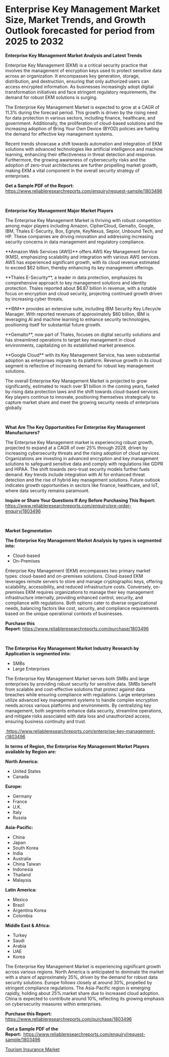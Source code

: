 <p><h1>Enterprise Key Management Market Size, Market Trends, and Growth Outlook forecasted for period from 2025 to 2032</h1></p><p><strong>Enterprise Key Management Market Analysis and Latest Trends</strong></p>
<p><p>Enterprise Key Management (EKM) is a critical security practice that involves the management of encryption keys used to protect sensitive data across an organization. It encompasses key generation, storage, distribution, and destruction, ensuring that only authorized users can access encrypted information. As businesses increasingly adopt digital transformation initiatives and face stringent regulatory requirements, the demand for robust EKM solutions is surging.</p><p>The Enterprise Key Management Market is expected to grow at a CAGR of 11.3% during the forecast period. This growth is driven by the rising need for data protection in various sectors, including finance, healthcare, and government. Additionally, the proliferation of cloud-based solutions and the increasing adoption of Bring Your Own Device (BYOD) policies are fueling the demand for effective key management systems. </p><p>Recent trends showcase a shift towards automation and integration of EKM solutions with advanced technologies like artificial intelligence and machine learning, enhancing their effectiveness in threat detection and response. Furthermore, the growing awareness of cybersecurity risks and the adoption of zero-trust architectures are further propelling market growth, making EKM a vital component in the overall security strategy of enterprises.</p></p>
<p><strong>Get a Sample PDF of the Report:&nbsp;</strong> <a href="https://www.reliableresearchreports.com/enquiry/request-sample/1803496?utm_campaign=2714&utm_medium=2&utm_source=Github&utm_content=ia&utm_term=09032025&utm_id=enterprise-key-management">https://www.reliableresearchreports.com/enquiry/request-sample/1803496</a></p>
<p>&nbsp;</p>
<p><strong>Enterprise Key Management Major Market Players</strong></p>
<p><p>The Enterprise Key Management Market is thriving with robust competition among major players including Amazon, CipherCloud, Gemalto, Google, IBM, Thales E-Security, Box, Egnyte, KeyNexus, Sepior, Unbound Tech, and HP. These companies are driving innovation and addressing increasing security concerns in data management and regulatory compliance.</p><p>**Amazon Web Services (AWS)** offers AWS Key Management Service (KMS), emphasizing scalability and integration with various AWS services. AWS has experienced significant growth, with its cloud revenue estimated to exceed $62 billion, thereby enhancing its key management offerings.</p><p>**Thales E-Security**, a leader in data protection, emphasizes its comprehensive approach to key management solutions and identity protection. Thales reported about $6.87 billion in revenue, with a notable focus on encryption and cloud security, projecting continued growth driven by increasing cyber threats.</p><p>**IBM** provides an extensive suite, including IBM Security Key Lifecycle Manager. With reported revenues of approximately $60 billion, IBM is leveraging AI and machine learning to enhance security technologies, positioning itself for substantial future growth.</p><p>**Gemalto**, now part of Thales, focuses on digital security solutions and has streamlined operations to target key management in cloud environments, capitalizing on its established market presence.</p><p>**Google Cloud** with its Key Management Service, has seen substantial adoption as enterprises migrate to its platform. Revenue growth in its cloud segment is reflective of increasing demand for robust key management solutions.</p><p>The overall Enterprise Key Management Market is projected to grow significantly, estimated to reach over $1 billion in the coming years, fueled by rising data protection laws and the shift towards cloud-based services. Key players continue to innovate, positioning themselves strategically to capture market share and meet the growing security needs of enterprises globally.</p></p>
<p>&nbsp;</p>
<p><strong>What Are The Key Opportunities For Enterprise Key Management Manufacturers?</strong></p>
<p><p>The Enterprise Key Management market is experiencing robust growth, projected to expand at a CAGR of over 25% through 2028, driven by increasing cybersecurity threats and the rising adoption of cloud services. Organizations are investing in advanced encryption and key management solutions to safeguard sensitive data and comply with regulations like GDPR and HIPAA. The shift towards zero-trust security models further fuels demand. Key trends include integration with AI for enhanced threat detection and the rise of hybrid key management solutions. Future outlook indicates growth opportunities in sectors like finance, healthcare, and IoT, where data security remains paramount.</p></p>
<p><strong>Inquire or Share Your Questions If Any Before Purchasing This Report:</strong> <a href="https://www.reliableresearchreports.com/enquiry/pre-order-enquiry/1803496?utm_campaign=2714&utm_medium=2&utm_source=Github&utm_content=ia&utm_term=09032025&utm_id=enterprise-key-management">https://www.reliableresearchreports.com/enquiry/pre-order-enquiry/1803496</a></p>
<p>&nbsp;</p>
<p><strong>Market Segmentation</strong></p>
<p><strong>The Enterprise Key Management Market Analysis by types is segmented into:</strong></p>
<p><ul><li>Cloud-based</li><li>On-Premises</li></ul></p>
<p><p>Enterprise Key Management (EKM) encompasses two primary market types: cloud-based and on-premises solutions. Cloud-based EKM leverages remote servers to store and manage cryptographic keys, offering scalability, accessibility, and reduced infrastructure costs. Conversely, on-premises EKM requires organizations to manage their key management infrastructure internally, providing enhanced control, security, and compliance with regulations. Both options cater to diverse organizational needs, balancing factors like cost, security, and compliance requirements based on the unique operational contexts of businesses.</p></p>
<p><strong>Purchase this Report:&nbsp;</strong><a href="https://www.reliableresearchreports.com/purchase/1803496?utm_campaign=2714&utm_medium=2&utm_source=Github&utm_content=ia&utm_term=09032025&utm_id=enterprise-key-management">https://www.reliableresearchreports.com/purchase/1803496</a></p>
<p>&nbsp;</p>
<p><strong>The Enterprise Key Management Market Industry Research by Application is segmented into:</strong></p>
<p><ul><li>SMBs</li><li>Large Enterprises</li></ul></p>
<p><p>The Enterprise Key Management Market serves both SMBs and large enterprises by providing robust security for sensitive data. SMBs benefit from scalable and cost-effective solutions that protect against data breaches while ensuring compliance with regulations. Large enterprises utilize advanced key management systems to handle complex encryption needs across various platforms and environments. By centralizing key management, both segments enhance data security, streamline operations, and mitigate risks associated with data loss and unauthorized access, ensuring business continuity and trust.</p></p>
<p><a href="https://www.reliableresearchreports.com/enterprise-key-management-r1803496?utm_campaign=2714&utm_medium=2&utm_source=Github&utm_content=ia&utm_term=09032025&utm_id=enterprise-key-management">&nbsp;https://www.reliableresearchreports.com/enterprise-key-management-r1803496</a></p>
<p><strong>In terms of Region, the Enterprise Key Management Market Players available by Region are:</strong></p>
<p>
    <p> <strong> North America: </strong>
        <ul>
            <li>United States</li>
            <li>Canada</li>
        </ul>
        </p> 
    <p> <strong> Europe: </strong>
        <ul>
            <li>Germany</li>
            <li>France</li>
            <li>U.K.</li>
            <li>Italy</li>
            <li>Russia</li>
        </ul>
        </p> 
    <p> <strong> Asia-Pacific: </strong>
        <ul>
            <li>China</li>
            <li>Japan</li>
            <li>South Korea</li>
            <li>India</li>
            <li>Australia</li>
            <li>China Taiwan</li>
            <li>Indonesia</li>
            <li>Thailand</li>
            <li>Malaysia</li>
        </ul>
        </p> 
    <p> <strong> Latin America: </strong>
        <ul>
            <li>Mexico</li>
            <li>Brazil</li>
            <li>Argentina Korea</li>
            <li>Colombia</li>
        </ul>
        </p> 
    <p> <strong> Middle East & Africa: </strong>
        <ul>
            <li>Turkey</li>
            <li>Saudi</li>
            <li>Arabia</li>
            <li>UAE</li>
            <li>Korea</li>
        </ul>
    </p>
    </p>
<p><p>The Enterprise Key Management Market is experiencing significant growth across various regions. North America is anticipated to dominate the market with a share of approximately 35%, driven by the demand for robust data security solutions. Europe follows closely at around 30%, propelled by stringent compliance regulations. The Asia-Pacific region is emerging rapidly, holding about 25% market share due to increased cloud adoption. China is expected to contribute around 10%, reflecting its growing emphasis on cybersecurity measures within enterprises.</p></p>
<p><strong>Purchase this Report: </strong><a href="https://www.reliableresearchreports.com/purchase/1803496?utm_campaign=2714&utm_medium=2&utm_source=Github&utm_content=ia&utm_term=09032025&utm_id=enterprise-key-management">https://www.reliableresearchreports.com/purchase/1803496</a></p>
<p>&nbsp;<strong>Get a Sample PDF of the Report:&nbsp;&nbsp;</strong><a href="https://www.reliableresearchreports.com/enquiry/request-sample/1803496?utm_campaign=2714&utm_medium=2&utm_source=Github&utm_content=ia&utm_term=09032025&utm_id=enterprise-key-management">https://www.reliableresearchreports.com/enquiry/request-sample/1803496</a></p>
<p><strong></strong></p>
<p><p><a href="https://github.com/nabadeneme/Market-Research-Report-List-1/blob/main/tourism-insurance-market.md?utm_campaign=2714&utm_medium=2&utm_source=Github&utm_content=ia&utm_term=09032025&utm_id=enterprise-key-management">Tourism Insurance Market</a></p></p>